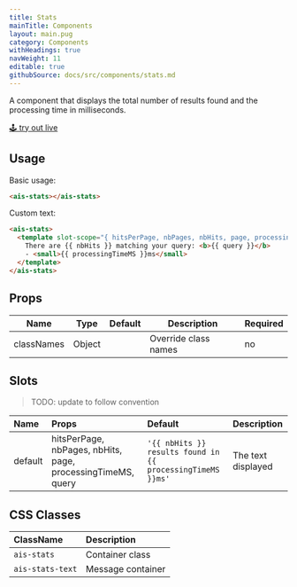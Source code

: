 ```yaml
---
title: Stats
mainTitle: Components
layout: main.pug
category: Components
withHeadings: true
navWeight: 11
editable: true
githubSource: docs/src/components/stats.md
---
```


A component that displays the total number of results found and the processing time in milliseconds.

<a class="btn btn-static-theme" href="stories/?selectedKind=Stats">🕹 try out live</a>

## Usage

Basic usage:

```html
<ais-stats></ais-stats>
```

Custom text:

```html
<ais-stats>
  <template slot-scope="{ hitsPerPage, nbPages, nbHits, page, processingTimeMS, query }">
    There are {{ nbHits }} matching your query: <b>{{ query }}</b>
    - <small>{{ processingTimeMS }}ms</small>
  </template>
</ais-stats>
```

## Props

Name | Type | Default | Description | Required
---|---|---|---|---
classNames | Object | | Override class names | no

## Slots

> TODO: update to follow convention

| Name    | Props                               | Default                                                        | Description        |
|:--------|:------------------------------------|:---------------------------------------------------------------|:-------------------|
| default | hitsPerPage, nbPages, nbHits, page, processingTimeMS, query | `'{{ nbHits }} results found in {{ processingTimeMS }}ms'` | The text displayed |


## CSS Classes

| ClassName   | Description     |
|:------------|:----------------|
| `ais-stats` | Container class |
| `ais-stats-text` | Message container |
